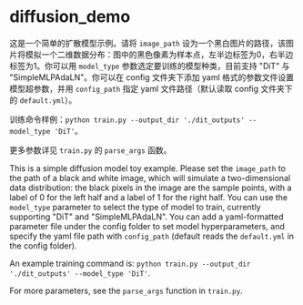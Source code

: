 # diffusion_demo

这是一个简单的扩散模型示例。请将 `image_path` 设为一个黑白图片的路径，该图片将模拟一个二维数据分布：图中的黑色像素为样本点，左半边标签为0，右半边标签为1。你可以用 `model_type` 参数选定要训练的模型种类，目前支持 "DiT" 与 "SimpleMLPAdaLN"。你可以在 config 文件夹下添加 yaml 格式的参数文件设置模型超参数，并用 `config_path` 指定 yaml 文件路径（默认读取 config 文件夹下的 `default.yml`）。

训练命令样例：`python train.py --output_dir './dit_outputs' --model_type 'DiT'`。

更多参数详见 `train.py` 的 `parse_args` 函数。

This is a simple diffusion model toy example. Please set the `image_path` to the path of a black and white image, which will simulate a two-dimensional data distribution: the black pixels in the image are the sample points, with a label of 0 for the left half and a label of 1 for the right half. You can use the `model_type` parameter to select the type of model to train, currently supporting "DiT" and "SimpleMLPAdaLN". You can add a yaml-formatted parameter file under the config folder to set model hyperparameters, and specify the yaml file path with `config_path` (default reads the `default.yml` in the config folder).

An example training command is: `python train.py --output_dir './dit_outputs' --model_type 'DiT'`. 

For more parameters, see the `parse_args` function in `train.py`.
